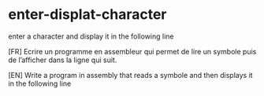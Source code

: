 # enter-displat-character
enter a character and display it in the following line

[FR]
Ecrire un programme en assembleur qui permet de lire un symbole puis de l’afficher dans la ligne qui 
suit. 

[EN]
Write a program in assembly that reads a symbole and then displays it in the following line
